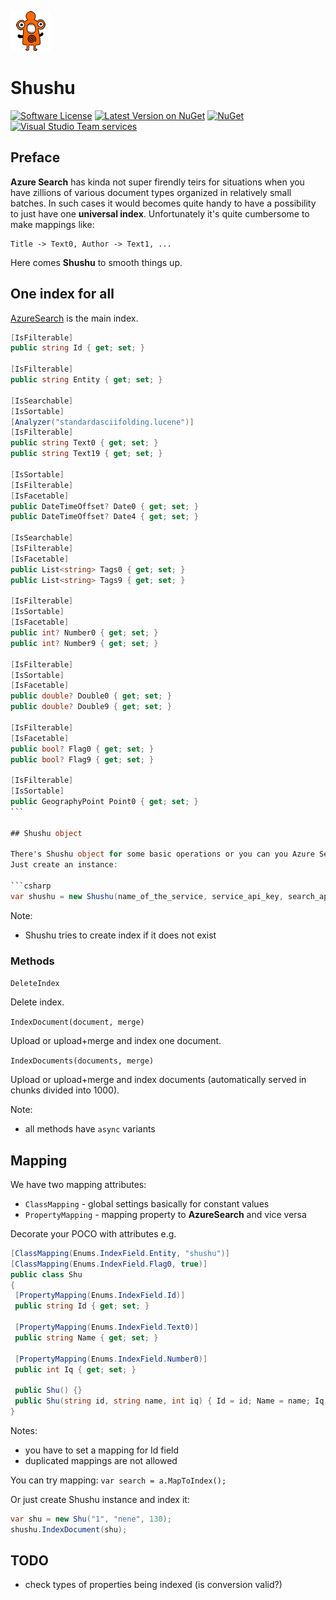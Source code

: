 
![Shushu](https://github.com/goto10hq/Shushu/raw/master/shushu-icon.png)

# Shushu

[![Software License](https://img.shields.io/badge/license-MIT-brightgreen.svg?style=flat-square)](LICENSE.md)
[![Latest Version on NuGet](https://img.shields.io/nuget/v/Shushu.svg?style=flat-square)](https://www.nuget.org/packages/Shushu/)
[![NuGet](https://img.shields.io/nuget/dt/Shushu.svg?style=flat-square)](https://www.nuget.org/packages/Shushu/)
[![Visual Studio Team services](https://img.shields.io/vso/build/frohikey/c3964e53-4bf3-417a-a96e-661031ef862f/119.svg?style=flat-square)](https://github.com/goto10hq/Shushu)

## Preface

__Azure Search__ has kinda not super firendly teirs for situations when you have zillions of various document types organized in relatively small batches. In such cases it would becomes quite handy to have a possibility to just have one __universal index__. Unfortunately it's quite cumbersome to make mappings like:

```
Title -> Text0, Author -> Text1, ...
```

Here comes __Shushu__ to smooth things up.

## One index for all

[AzureSearch](https://github.com/goto10hq/Shushu/blob/master/Shushu/Tokens/AzureSearch.cs) is the main index.

```csharp
[IsFilterable]
public string Id { get; set; }

[IsFilterable]
public string Entity { get; set; }
                
[IsSearchable]
[IsSortable]
[Analyzer("standardasciifolding.lucene")]
[IsFilterable]        
public string Text0 { get; set; }
public string Text19 { get; set; }

[IsSortable]
[IsFilterable]
[IsFacetable]
public DateTimeOffset? Date0 { get; set; }
public DateTimeOffset? Date4 { get; set; }

[IsSearchable]
[IsFilterable]
[IsFacetable]
public List<string> Tags0 { get; set; }
public List<string> Tags9 { get; set; }

[IsFilterable]
[IsSortable]
[IsFacetable]
public int? Number0 { get; set; }
public int? Number9 { get; set; }

[IsFilterable]
[IsSortable]
[IsFacetable]
public double? Double0 { get; set; }
public double? Double9 { get; set; }

[IsFilterable]
[IsFacetable]
public bool? Flag0 { get; set; }
public bool? Flag9 { get; set; }

[IsFilterable]
[IsSortable]
public GeographyPoint Point0 { get; set; }
```  

## Shushu object

There's Shushu object for some basic operations or you can you Azure Search SDK directly of course.
Just create an instance:

```csharp
var shushu = new Shushu(name_of_the_service, service_api_key, search_api_key, name_of_the_index);
```

Note:
- Shushu tries to create index if it does not exist

### Methods

`DeleteIndex`

Delete index.

`IndexDocument(document, merge)`

Upload or upload+merge and index one document.

`IndexDocuments(documents, merge)` 

Upload or upload+merge and index documents (automatically served in chunks divided into 1000).

Note:
- all methods have `async` variants

## Mapping

We have two mapping attributes:
- `ClassMapping` - global settings basically for constant values 
- `PropertyMapping` - mapping property to __AzureSearch__ and vice versa

Decorate your POCO with attributes e.g.

```csharp
[ClassMapping(Enums.IndexField.Entity, "shushu")]    
[ClassMapping(Enums.IndexField.Flag0, true)] 
public class Shu
{
 [PropertyMapping(Enums.IndexField.Id)]
 public string Id { get; set; }

 [PropertyMapping(Enums.IndexField.Text0)]
 public string Name { get; set; }

 [PropertyMapping(Enums.IndexField.Number0)]
 public int Iq { get; set; }

 public Shu() {}
 public Shu(string id, string name, int iq) { Id = id; Name = name; Iq = iq; }
}
``` 

Notes:
- you have to set a mapping for Id field
- duplicated mappings are not allowed

You can try mapping: `var search = a.MapToIndex();`

Or just create Shushu instance and index it:

```csharp
var shu = new Shu("1", "nene", 130);
shushu.IndexDocument(shu);
```

## TODO

- check types of properties being indexed (is conversion valid?)
